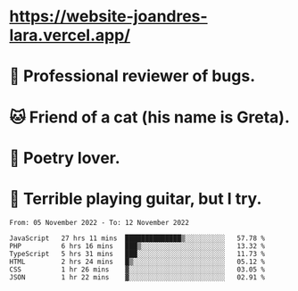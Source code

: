 # https://website-joandres-lara.vercel.app/
# 🐛 Professional reviewer of bugs.
# 🐱 Friend of a cat (his name is Greta).
# 📜 Poetry lover.
# 🎸 Terrible playing guitar, but I try.

<!--START_SECTION:waka-->

```text
From: 05 November 2022 - To: 12 November 2022

JavaScript   27 hrs 11 mins  ██████████████▒░░░░░░░░░░   57.78 %
PHP          6 hrs 16 mins   ███▒░░░░░░░░░░░░░░░░░░░░░   13.32 %
TypeScript   5 hrs 31 mins   ███░░░░░░░░░░░░░░░░░░░░░░   11.73 %
HTML         2 hrs 24 mins   █▒░░░░░░░░░░░░░░░░░░░░░░░   05.12 %
CSS          1 hr 26 mins    ▓░░░░░░░░░░░░░░░░░░░░░░░░   03.05 %
JSON         1 hr 22 mins    ▓░░░░░░░░░░░░░░░░░░░░░░░░   02.91 %
```

<!--END_SECTION:waka-->
